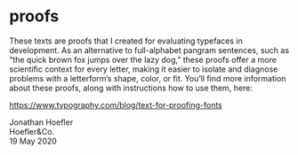 # proofs

These texts are proofs that I created for evaluating typefaces in development. As an alternative to full-alphabet pangram sentences, such as “the quick brown fox jumps over the lazy dog,” these proofs offer a more scientific context for every letter, making it easier to isolate and diagnose problems with a letterform’s shape, color, or fit. You’ll find more information about these proofs, along with instructions how to use them, here:

https://www.typography.com/blog/text-for-proofing-fonts


Jonathan Hoefler<br>
Hoefler&Co.<br>
19 May 2020

